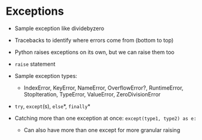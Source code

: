 # Exceptions

- Sample exception like dividebyzero
- Tracebacks to identify where errors come from (bottom to top)

- Python raises exceptions on its own, but we can raise them too
- `raise` statement
- Sample exception types:
    - IndexError, KeyError, NameError, OverflowError?, RuntimeError, StopIteration, TypeError, ValueError, ZeroDivisionError

- `try`, `except`(s), `else`\*, `finally`\*
- Catching more than one exception at once: `except(type1, type2) as e:`
    - Can also have more than one except for more granular raising